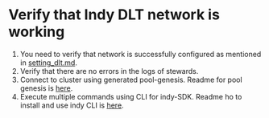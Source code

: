 # Verify that Indy DLT network is working
1. You need to verify that network is successfully configured as mentioned in [setting_dlt.md](https://github.com/hyperledger-labs/blockchain-automation-framework/blob/master/docs/source/operations/setting_dlt.md).
2. Verify that there are no errors in the logs of stewards.
2. Connect to cluster using generated pool-genesis. Readme for pool genesis is [here](https://github.com/hyperledger-labs/blockchain-automation-framework/blob/master/platforms/hyperledger-indy/configuration/roles/create/helm_component/pool_genesis/README.md).
3. Execute multiple commands using CLI for indy-SDK. Readme ho to install and use indy CLI is [here](https://github.com/hyperledger/indy-sdk/tree/master/cli).

